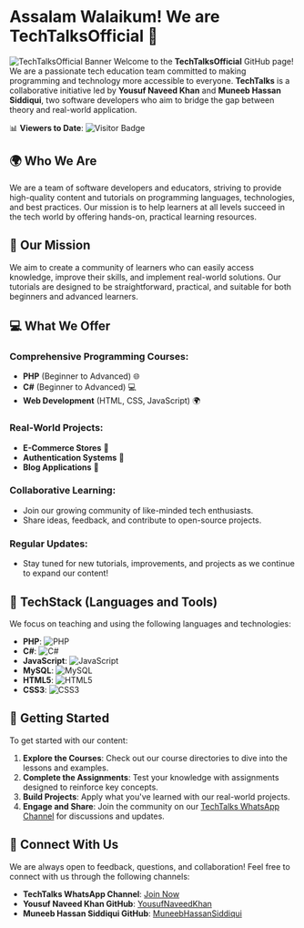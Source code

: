 # Assalam Walaikum! We are **TechTalksOfficial** 👋

![TechTalksOfficial Banner](https://drive.google.com/file/d/1eDPMbmu23iEl_iz0XEkm8PcB7MKO9Ymo/view?usp=sharing)
Welcome to the **TechTalksOfficial** GitHub page! We are a passionate tech education team committed to making programming and technology more accessible to everyone. **TechTalks** is a collaborative initiative led by **Yousuf Naveed Khan** and **Muneeb Hassan Siddiqui**, two software developers who aim to bridge the gap between theory and real-world application.

📊 **Viewers to Date**: ![Visitor Badge](https://img.shields.io/badge/Visitors-500+%20-4c1f2f)

## 🌍 Who We Are
We are a team of software developers and educators, striving to provide high-quality content and tutorials on programming languages, technologies, and best practices. Our mission is to help learners at all levels succeed in the tech world by offering hands-on, practical learning resources.

## 🚀 Our Mission
We aim to create a community of learners who can easily access knowledge, improve their skills, and implement real-world solutions. Our tutorials are designed to be straightforward, practical, and suitable for both beginners and advanced learners.

## 💻 What We Offer
### Comprehensive Programming Courses:
- **PHP** (Beginner to Advanced) 🌐
- **C#** (Beginner to Advanced) 💻
- **Web Development** (HTML, CSS, JavaScript) 🌍
  
### Real-World Projects:
- **E-Commerce Stores** 🛒
- **Authentication Systems** 🔑
- **Blog Applications** 📝

### Collaborative Learning:
- Join our growing community of like-minded tech enthusiasts.
- Share ideas, feedback, and contribute to open-source projects.

### Regular Updates:
- Stay tuned for new tutorials, improvements, and projects as we continue to expand our content!

## 🌟 TechStack (Languages and Tools)
We focus on teaching and using the following languages and technologies:

- **PHP**: ![PHP](https://img.shields.io/badge/PHP-%23A8B9CC.svg?style=flat&logo=php&logoColor=white)
- **C#**: ![C#](https://img.shields.io/badge/C%23-%23239120.svg?style=flat&logo=c-sharp&logoColor=white)
- **JavaScript**: ![JavaScript](https://img.shields.io/badge/JavaScript-%23F7DF1E.svg?style=flat&logo=javascript&logoColor=black)
- **MySQL**: ![MySQL](https://img.shields.io/badge/MySQL-%2300f.svg?style=flat&logo=mysql&logoColor=white)
- **HTML5**: ![HTML5](https://img.shields.io/badge/HTML5-%23E34F26.svg?style=flat&logo=html5&logoColor=white)
- **CSS3**: ![CSS3](https://img.shields.io/badge/CSS3-%231572B6.svg?style=flat&logo=css3&logoColor=white)

## 📌 Getting Started
To get started with our content:

1. **Explore the Courses**: Check out our course directories to dive into the lessons and examples.
2. **Complete the Assignments**: Test your knowledge with assignments designed to reinforce key concepts.
3. **Build Projects**: Apply what you've learned with our real-world projects.
4. **Engage and Share**: Join the community on our [TechTalks WhatsApp Channel](#) for discussions and updates.

## 🤝 Connect With Us
We are always open to feedback, questions, and collaboration! Feel free to connect with us through the following channels:

- **TechTalks WhatsApp Channel**: [Join Now](#)
- **Yousuf Naveed Khan GitHub**: [YousufNaveedKhan](https://github.com/yousufnaveedkhan)
- **Muneeb Hassan Siddiqui GitHub**: [MuneebHassanSiddiqui](https://github.com/muneebhassansiddiqui)
